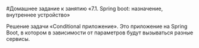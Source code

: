 #Домашнее задание к занятию «7.1. Spring boot: назначение, внутреннее устройство»

Решение задачи «Conditional приложение».
Это приложение на Spring Boot, в котором в зависимости от параметров будут вызываться разные сервисы.
